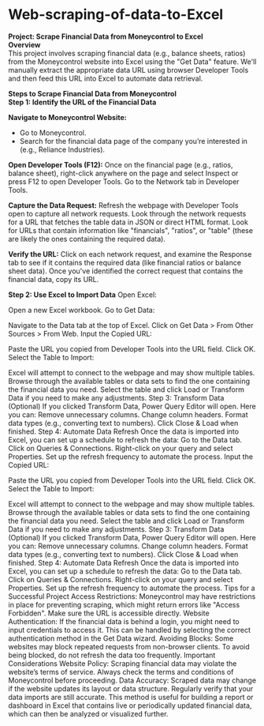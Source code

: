 # Web-scraping-of-data-to-Excel
**Project: Scrape Financial Data from Moneycontrol to Excel**  
**Overview**  
This project involves scraping financial data (e.g., balance sheets, ratios) from the Moneycontrol website into Excel using the "Get Data" feature. We'll manually extract the appropriate data URL using browser Developer Tools and then feed this URL into Excel to automate data retrieval.

**Steps to Scrape Financial Data from Moneycontrol**  
**Step 1: Identify the URL of the Financial Data**  

**Navigate to Moneycontrol Website:**
- Go to Moneycontrol.
- Search for the financial data page of the company you’re interested in (e.g., Reliance Industries).

**Open Developer Tools (F12):**
Once on the financial page (e.g., ratios, balance sheet), right-click anywhere on the page and select Inspect or press F12 to open Developer Tools.
Go to the Network tab in Developer Tools.

**Capture the Data Request:**
Refresh the webpage with Developer Tools open to capture all network requests.
Look through the network requests for a URL that fetches the table data in JSON or direct HTML format.
Look for URLs that contain information like "financials", "ratios", or "table" (these are likely the ones containing the required data).

**Verify the URL:**
Click on each network request, and examine the Response tab to see if it contains the required data (like financial ratios or balance sheet data).
Once you've identified the correct request that contains the financial data, copy its URL.


**Step 2: Use Excel to Import Data**
Open Excel:

Open a new Excel workbook.
Go to Get Data:

Navigate to the Data tab at the top of Excel.
Click on Get Data > From Other Sources > From Web.
Input the Copied URL:

Paste the URL you copied from Developer Tools into the URL field.
Click OK.
Select the Table to Import:

Excel will attempt to connect to the webpage and may show multiple tables.
Browse through the available tables or data sets to find the one containing the financial data you need.
Select the table and click Load or Transform Data if you need to make any adjustments.
Step 3: Transform Data (Optional)
If you clicked Transform Data, Power Query Editor will open.
Here you can:
Remove unnecessary columns.
Change column headers.
Format data types (e.g., converting text to numbers).
Click Close & Load when finished.
Step 4: Automate Data Refresh
Once the data is imported into Excel, you can set up a schedule to refresh the data:
Go to the Data tab.
Click on Queries & Connections.
Right-click on your query and select Properties.
Set up the refresh frequency to automate the process.
Input the Copied URL:

Paste the URL you copied from Developer Tools into the URL field.
Click OK.
Select the Table to Import:

Excel will attempt to connect to the webpage and may show multiple tables.
Browse through the available tables or data sets to find the one containing the financial data you need.
Select the table and click Load or Transform Data if you need to make any adjustments.
Step 3: Transform Data (Optional)
If you clicked Transform Data, Power Query Editor will open.
Here you can:
Remove unnecessary columns.
Change column headers.
Format data types (e.g., converting text to numbers).
Click Close & Load when finished.
Step 4: Automate Data Refresh
Once the data is imported into Excel, you can set up a schedule to refresh the data:
Go to the Data tab.
Click on Queries & Connections.
Right-click on your query and select Properties.
Set up the refresh frequency to automate the process.
Tips for a Successful Project
Access Restrictions: Moneycontrol may have restrictions in place for preventing scraping, which might return errors like "Access Forbidden". Make sure the URL is accessible directly.
Website Authentication: If the financial data is behind a login, you might need to input credentials to access it. This can be handled by selecting the correct authentication method in the Get Data wizard.
Avoiding Blocks: Some websites may block repeated requests from non-browser clients. To avoid being blocked, do not refresh the data too frequently.
Important Considerations
Website Policy: Scraping financial data may violate the website’s terms of service. Always check the terms and conditions of Moneycontrol before proceeding.
Data Accuracy: Scraped data may change if the website updates its layout or data structure. Regularly verify that your data imports are still accurate.
This method is useful for building a report or dashboard in Excel that contains live or periodically updated financial data, which can then be analyzed or visualized further.

